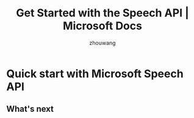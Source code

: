 ﻿---
title: Get Started with the Speech API | Microsoft Docs
description: Use the Microsoft Speech API in Microsoft Cognitive Services.
services: cognitive-services
author: zhouwang
manager: wolfma

ms.service: cognitive-services
ms.technology: speech
ms.topic: article
ms.date: 09/15/2017
ms.author: zhouwang
---

# Quick start with Microsoft Speech API



## What's next

